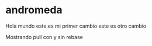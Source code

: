 # andromeda
Hola mundo este es mi primer cambio
este es otro cambio

Mostrando pull con y sin rebase
